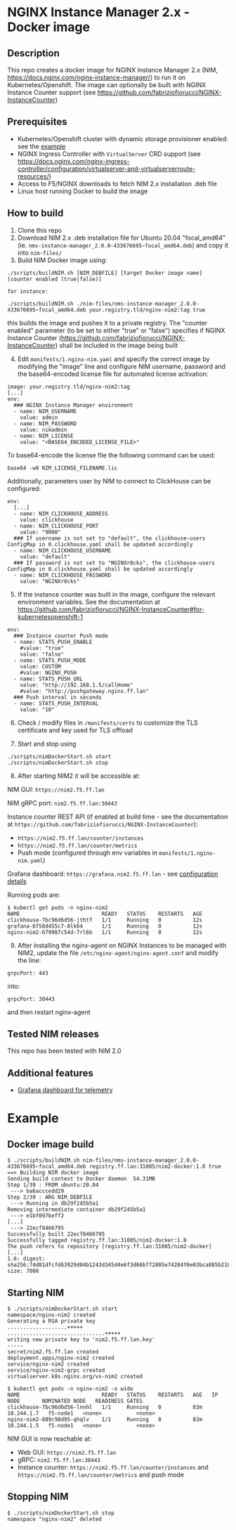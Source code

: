 # NGINX Instance Manager 2.x - Docker image

## Description

This repo creates a docker image for NGINX Instance Manager 2.x (NIM, https://docs.nginx.com/nginx-instance-manager/) to run it on Kubernetes/Openshift.
The image can optionally be built with NGINX Instance Counter support (see https://github.com/fabriziofiorucci/NGINX-InstanceCounter)

## Prerequisites

- Kubernetes/Openshift cluster with dynamic storage provisioner enabled: see the [example](/contrib/pvc-provisioner)
- NGINX Ingress Controller with `VirtualServer` CRD support (see https://docs.nginx.com/nginx-ingress-controller/configuration/virtualserver-and-virtualserverroute-resources/)
- Access to F5/NGINX downloads to fetch NIM 2.x installation .deb file
- Linux host running Docker to build the image

## How to build

1. Clone this repo
2. Download NIM 2.x .deb installation file for Ubuntu 20.04 "focal_amd64" (ie. `nms-instance-manager_2.0.0-433676695~focal_amd64.deb`) and copy it into `nim-files/`
3. Build NIM Docker image using:

```
./scripts/buildNIM.sh [NIM_DEBFILE] [target Docker image name] [counter enabled (true|false)]

for instance:

./scripts/buildNIM.sh ./nim-files/nms-instance-manager_2.0.0-433676695~focal_amd64.deb your.registry.tld/nginx-nim2:tag true
```

this builds the image and pushes it to a private registry. The "counter enabled" parameter (to be set to either "true" or "false") specifies if NGINX Instance Counter (https://github.com/fabriziofiorucci/NGINX-InstanceCounter) shall be included in the image being built

4. Edit `manifests/1.nginx-nim.yaml` and specify the correct image by modifying the "image" line and configure NIM username, password and the base64-encoded license file for automated license activation:

```
image: your.registry.tld/nginx-nim2:tag
[...]
env:
  ### NGINX Instance Manager environment
  - name: NIM_USERNAME
    value: admin
  - name: NIM_PASSWORD
    value: nimadmin
  - name: NIM_LICENSE
    value: "<BASE64_ENCODED_LICENSE_FILE>"
```

To base64-encode the license file the following command can be used:

```
base64 -w0 NIM_LICENSE_FILENAME.lic
```

Additionally, parameters user by NIM to connect to ClickHouse can be configured:

```
env:
  [...]
  - name: NIM_CLICKHOUSE_ADDRESS
    value: clickhouse
  - name: NIM_CLICKHOUSE_PORT
    value: "9000"
  ### If username is not set to "default", the clickhouse-users ConfigMap in 0.clickhouse.yaml shall be updated accordingly
  - name: NIM_CLICKHOUSE_USERNAME
    value: "default"
  ### If password is not set to "NGINXr0cks", the clickhouse-users ConfigMap in 0.clickhouse.yaml shall be updated accordingly
  - name: NIM_CLICKHOUSE_PASSWORD
    value: "NGINXr0cks"
```

5. If the instance counter was built in the image, configure the relevant environment variables. See the documentation at https://github.com/fabriziofiorucci/NGINX-InstanceCounter#for-kubernetesopenshift-1

```
env:
  ### Instance counter Push mode
  - name: STATS_PUSH_ENABLE
    #value: "true"
    value: "false"
  - name: STATS_PUSH_MODE
    value: CUSTOM
    #value: NGINX_PUSH
  - name: STATS_PUSH_URL
    value: "http://192.168.1.5/callHome"
    #value: "http://pushgateway.nginx.ff.lan"
  ### Push interval in seconds
  - name: STATS_PUSH_INTERVAL
    value: "10"
```

6. Check / modify files in `/manifests/certs` to customize the TLS certificate and key used for TLS offload

7. Start and stop using

```
./scripts/nimDockerStart.sh start
./scripts/nimDockerStart.sh stop
```

8. After starting NIM2 it will be accessible at:

NIM GUI: `https://nim2.f5.ff.lan`

NIM gRPC port: `nim2.f5.ff.lan:30443`

Instance counter REST API (if enabled at build time - see the documentation at `https://github.com/fabriziofiorucci/NGINX-InstanceCounter`):
- `https://nim2.f5.ff.lan/counter/instances`
- `https://nim2.f5.ff.lan/counter/metrics`
- Push mode (configured through env variables in `manifests/1.nginx-nim.yaml`)

Grafana dashboard: `https://grafana.nim2.f5.ff.lan` - see [configuration details](/contrib/grafana)

Running pods are:

```
$ kubectl get pods -n nginx-nim2
NAME                          READY   STATUS    RESTARTS   AGE
clickhouse-7bc96d6d56-jthtf   1/1     Running   0          12s
grafana-6f58d455c7-8lk64      1/1     Running   0          12s
nginx-nim2-679987c54d-7rl6b   1/1     Running   0          12s
```

9. After installing the nginx-agent on NGINX Instances to be managed with NIM2, update the file `/etc/nginx-agent/nginx-agent.conf` and modify the line:

```
grpcPort: 443
```

into:

```
grpcPort: 30443
```

and then restart nginx-agent


## Tested NIM releases

This repo has been tested with NIM 2.0


## Additional features

- [Grafana dashboard for telemetry](/contrib/grafana)


# Example

## Docker image build

```
$ ./scripts/buildNIM.sh nim-files/nms-instance-manager_2.0.0-433676695~focal_amd64.deb registry.ff.lan:31005/nim2-docker:1.0 true
==> Building NIM docker image
Sending build context to Docker daemon  54.31MB
Step 1/39 : FROM ubuntu:20.04
 ---> ba6acccedd29
Step 2/39 : ARG NIM_DEBFILE
 ---> Running in db29f245b5a1
Removing intermediate container db29f245b5a1
 ---> e1bf097beff2
[...]
 ---> 22ecf8466795
Successfully built 22ecf8466795
Successfully tagged registry.ff.lan:31005/nim2-docker:1.0
The push refers to repository [registry.ff.lan:31005/nim2-docker]
[...]
1.6: digest: sha256:74d81dfcfd63929d04b1243d345d4e6f3d66b772805e74204f0e03bca885b218 size: 7008
```

## Starting NIM

```
$ ./scripts/nimDockerStart.sh start
namespace/nginx-nim2 created
Generating a RSA private key
...................+++++
...............................+++++
writing new private key to 'nim2.f5.ff.lan.key'
-----
secret/nim2.f5.ff.lan created
deployment.apps/nginx-nim2 created
service/nginx-nim2 created
service/nginx-nim2-grpc created 
virtualserver.k8s.nginx.org/vs-nim2 created

$ kubectl get pods -n nginx-nim2 -o wide
NAME                          READY   STATUS    RESTARTS   AGE   IP           NODE       NOMINATED NODE   READINESS GATES
clickhouse-7bc96d6d56-lnnhl   1/1     Running   0          83m   10.244.1.7   f5-node1   <none>           <none>
nginx-nim2-889c98d95-qhqlv    1/1     Running   0          83m   10.244.1.5   f5-node1   <none>           <none>
```

NIM GUI is now reachable at:
- Web GUI: `https://nim2.f5.ff.lan`
- gRPC: `nim2.f5.ff.lan:30443`
- Instance counter: `https://nim2.f5.ff.lan/counter/instances` and `https://nim2.f5.ff.lan/counter/metrics` and push mode

## Stopping NIM

```
$ ./scripts/nimDockerStart.sh stop
namespace "nginx-nim2" deleted
```
